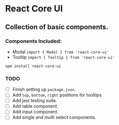 # React Core UI

## Collection of basic components.
### Components Included:
- Modal `import { Modal } from 'react-core-ui'`
- Tooltip `import { Tooltip } from 'react-core-ui'`

`npm install react-core-ui`

### TODO
- [ ] Finish setting up `package.json`.
- [ ] Add `top`, `bottom`, `right` positions for tooltips
- [ ] Add jest testing suite.
- [ ] Add table component.
- [ ] Add input component.
- [ ] Add single and multi select components.
